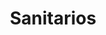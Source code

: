 ---
title: "Sanitarios"
url: /ciudad-autonoma-de-buenos-aires/sanitarios-avenida-general-mosconi/
shop: comercio
---